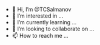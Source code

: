 - 👋 Hi, I’m @TCSalmanov
- 👀 I’m interested in ...
- 🌱 I’m currently learning ...
- 💞️ I’m looking to collaborate on ...
- 📫 How to reach me ...

<!---
TCSalmanov/TCSalmanov is a ✨ special ✨ repository because its `README.md` (this file) appears on your GitHub profile.
You can click the Preview link to take a look at your changes.
--->
